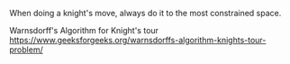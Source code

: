 When doing a knight's move, always do it to the most constrained space.

Warnsdorff's Algorithm for Knight's tour
https://www.geeksforgeeks.org/warnsdorffs-algorithm-knights-tour-problem/


